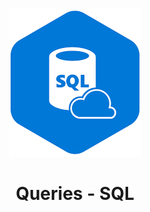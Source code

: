 <div align="center">
  <a>
    <p align="center"><img alt="list" src="assets/1.png" /></p>
  </a>
  <h1><a>Queries</a> - SQL</h1>
</div>
